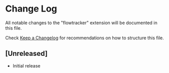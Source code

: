 # Change Log

All notable changes to the "flowtracker" extension will be documented in this file.

Check [Keep a Changelog](http://keepachangelog.com/) for recommendations on how to structure this file.

## [Unreleased]

- Initial release
